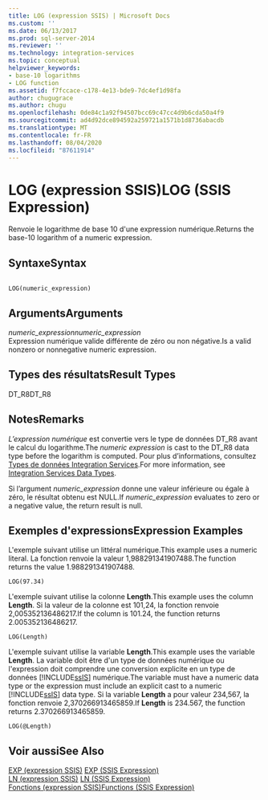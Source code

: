 ```yaml
---
title: LOG (expression SSIS) | Microsoft Docs
ms.custom: ''
ms.date: 06/13/2017
ms.prod: sql-server-2014
ms.reviewer: ''
ms.technology: integration-services
ms.topic: conceptual
helpviewer_keywords:
- base-10 logarithms
- LOG function
ms.assetid: f7fccace-c178-4e13-bde9-7dc4ef1d98fa
author: chugugrace
ms.author: chugu
ms.openlocfilehash: 0de84c1a92f94507bcc69c47cc4d9b6cda50a4f9
ms.sourcegitcommit: ad4d92dce894592a259721a1571b1d8736abacdb
ms.translationtype: MT
ms.contentlocale: fr-FR
ms.lasthandoff: 08/04/2020
ms.locfileid: "87611914"
---
```

# <a name="log-ssis-expression"></a><span data-ttu-id="a54ea-102">LOG (expression SSIS)</span><span class="sxs-lookup"><span data-stu-id="a54ea-102">LOG (SSIS Expression)</span></span>
  <span data-ttu-id="a54ea-103">Renvoie le logarithme de base 10 d'une expression numérique.</span><span class="sxs-lookup"><span data-stu-id="a54ea-103">Returns the base-10 logarithm of a numeric expression.</span></span>  
  
## <a name="syntax"></a><span data-ttu-id="a54ea-104">Syntaxe</span><span class="sxs-lookup"><span data-stu-id="a54ea-104">Syntax</span></span>  
  
```  
  
LOG(numeric_expression)  
```  
  
## <a name="arguments"></a><span data-ttu-id="a54ea-105">Arguments</span><span class="sxs-lookup"><span data-stu-id="a54ea-105">Arguments</span></span>  
 <span data-ttu-id="a54ea-106">*numeric_expression*</span><span class="sxs-lookup"><span data-stu-id="a54ea-106">*numeric_expression*</span></span>  
 <span data-ttu-id="a54ea-107">Expression numérique valide différente de zéro ou non négative.</span><span class="sxs-lookup"><span data-stu-id="a54ea-107">Is a valid nonzero or nonnegative numeric expression.</span></span>  
  
## <a name="result-types"></a><span data-ttu-id="a54ea-108">Types des résultats</span><span class="sxs-lookup"><span data-stu-id="a54ea-108">Result Types</span></span>  
 <span data-ttu-id="a54ea-109">DT_R8</span><span class="sxs-lookup"><span data-stu-id="a54ea-109">DT_R8</span></span>  
  
## <a name="remarks"></a><span data-ttu-id="a54ea-110">Notes</span><span class="sxs-lookup"><span data-stu-id="a54ea-110">Remarks</span></span>  
 <span data-ttu-id="a54ea-111">*L’expression numérique* est convertie vers le type de données DT_R8 avant le calcul du logarithme.</span><span class="sxs-lookup"><span data-stu-id="a54ea-111">The *numeric expression* is cast to the DT_R8 data type before the logarithm is computed.</span></span> <span data-ttu-id="a54ea-112">Pour plus d’informations, consultez [Types de données Integration Services](../data-flow/integration-services-data-types.md).</span><span class="sxs-lookup"><span data-stu-id="a54ea-112">For more information, see [Integration Services Data Types](../data-flow/integration-services-data-types.md).</span></span>  
  
 <span data-ttu-id="a54ea-113">Si l’argument *numeric_expression* donne une valeur inférieure ou égale à zéro, le résultat obtenu est NULL.</span><span class="sxs-lookup"><span data-stu-id="a54ea-113">If *numeric_expression* evaluates to zero or a negative value, the return result is null.</span></span>  
  
## <a name="expression-examples"></a><span data-ttu-id="a54ea-114">Exemples d'expressions</span><span class="sxs-lookup"><span data-stu-id="a54ea-114">Expression Examples</span></span>  
 <span data-ttu-id="a54ea-115">L'exemple suivant utilise un littéral numérique.</span><span class="sxs-lookup"><span data-stu-id="a54ea-115">This example uses a numeric literal.</span></span> <span data-ttu-id="a54ea-116">La fonction renvoie la valeur 1,988291341907488.</span><span class="sxs-lookup"><span data-stu-id="a54ea-116">The function returns the value 1.988291341907488.</span></span>  
  
```  
LOG(97.34)  
```  
  
 <span data-ttu-id="a54ea-117">L'exemple suivant utilise la colonne **Length**.</span><span class="sxs-lookup"><span data-stu-id="a54ea-117">This example uses the column **Length**.</span></span> <span data-ttu-id="a54ea-118">Si la valeur de la colonne est 101,24, la fonction renvoie 2,005352136486217.</span><span class="sxs-lookup"><span data-stu-id="a54ea-118">If the column is 101.24, the function returns 2.005352136486217.</span></span>  
  
```  
LOG(Length)   
```  
  
 <span data-ttu-id="a54ea-119">L'exemple suivant utilise la variable **Length**.</span><span class="sxs-lookup"><span data-stu-id="a54ea-119">This example uses the variable **Length**.</span></span> <span data-ttu-id="a54ea-120">La variable doit être d'un type de données numérique ou l'expression doit comprendre une conversion explicite en un type de données [!INCLUDE[ssIS](../../includes/ssis-md.md)] numérique.</span><span class="sxs-lookup"><span data-stu-id="a54ea-120">The variable must have a numeric data type or the expression must include an explicit cast to a numeric [!INCLUDE[ssIS](../../includes/ssis-md.md)] data type.</span></span> <span data-ttu-id="a54ea-121">Si la variable **Length** a pour valeur 234,567, la fonction renvoie 2,370266913465859.</span><span class="sxs-lookup"><span data-stu-id="a54ea-121">If **Length** is 234.567, the function returns 2.370266913465859.</span></span>  
  
```  
LOG(@Length)   
```  
  
## <a name="see-also"></a><span data-ttu-id="a54ea-122">Voir aussi</span><span class="sxs-lookup"><span data-stu-id="a54ea-122">See Also</span></span>  
 <span data-ttu-id="a54ea-123">[EXP &#40;expression SSIS&#41;](exp-ssis-expression.md) </span><span class="sxs-lookup"><span data-stu-id="a54ea-123">[EXP &#40;SSIS Expression&#41;](exp-ssis-expression.md) </span></span>  
 <span data-ttu-id="a54ea-124">[LN &#40;expression SSIS&#41;](ln-ssis-expression.md) </span><span class="sxs-lookup"><span data-stu-id="a54ea-124">[LN &#40;SSIS Expression&#41;](ln-ssis-expression.md) </span></span>  
 [<span data-ttu-id="a54ea-125">Fonctions &#40;expression SSIS&#41;</span><span class="sxs-lookup"><span data-stu-id="a54ea-125">Functions &#40;SSIS Expression&#41;</span></span>](functions-ssis-expression.md)  
  
  
